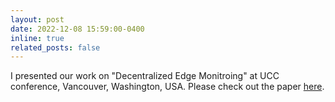 ```yaml
---
layout: post
date: 2022-12-08 15:59:00-0400
inline: true
related_posts: false
---
```


I presented our work on "Decentralized Edge Monitroing" at UCC conference, Vancouver, Washington, USA. Please check out the paper [here](assets/pdf/publications/demon_ucc_22.pdf).
